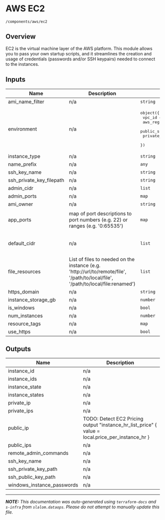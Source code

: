 
# AWS EC2

`/components/aws/ec2`

## Overview


EC2 is the virtual machine layer of the AWS platform. This module allows you to pass your own startup scripts, and it streamlines the creation and usage of
credentials (passwords and/or SSH keypairs) needed to connect to the instances.

## Inputs

| Name | Description | Type | Default | Required |
|------|-------------|------|---------|:-----:|
| ami\_name\_filter | n/a | `string` | n/a | yes |
| environment | n/a | <pre>object({<br>    vpc_id          = string<br>    aws_region      = string<br>    public_subnets  = list(string)<br>    private_subnets = list(string)<br>  })</pre> | n/a | yes |
| instance\_type | n/a | `string` | n/a | yes |
| name\_prefix | n/a | `any` | n/a | yes |
| ssh\_key\_name | n/a | `string` | n/a | yes |
| ssh\_private\_key\_filepath | n/a | `string` | n/a | yes |
| admin\_cidr | n/a | `list` | `[]` | no |
| admin\_ports | n/a | `map` | `{}` | no |
| ami\_owner | n/a | `string` | `"amazon"` | no |
| app\_ports | map of port descriptions to port numbers (e.g. 22) or ranges (e.g. '0:65535') | `map` | <pre>{<br>  "SSH": "22"<br>}</pre> | no |
| default\_cidr | n/a | `list` | <pre>[<br>  "0.0.0.0/0"<br>]</pre> | no |
| file\_resources | List of files to needed on the instance (e.g. 'http://url/to/remote/file', '/path/to/local/file', '/path/to/local/file:renamed') | `list` | `[]` | no |
| https\_domain | n/a | `string` | `""` | no |
| instance\_storage\_gb | n/a | `number` | `100` | no |
| is\_windows | n/a | `bool` | `false` | no |
| num\_instances | n/a | `number` | `1` | no |
| resource\_tags | n/a | `map` | `{}` | no |
| use\_https | n/a | `bool` | `false` | no |

## Outputs

| Name | Description |
|------|-------------|
| instance\_id | n/a |
| instance\_ids | n/a |
| instance\_state | n/a |
| instance\_states | n/a |
| private\_ip | n/a |
| private\_ips | n/a |
| public\_ip | TODO: Detect EC2 Pricing output "instance\_hr\_list\_price" { value = local.price\_per\_instance\_hr } |
| public\_ips | n/a |
| remote\_admin\_commands | n/a |
| ssh\_key\_name | n/a |
| ssh\_private\_key\_path | n/a |
| ssh\_public\_key\_path | n/a |
| windows\_instance\_passwords | n/a |

---------------------

_**NOTE:** This documentation was auto-generated using
`terraform-docs` and `s-infra` from `slalom.dataops`.
Please do not attempt to manually update this file._
